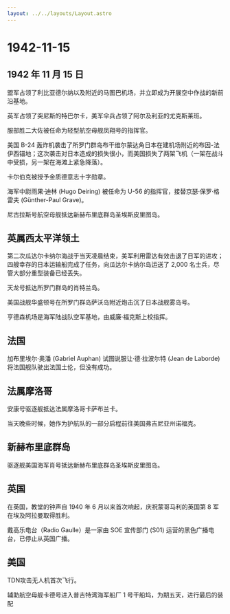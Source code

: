 ```yaml
---
layout: ../../layouts/Layout.astro
---
```


# 1942-11-15

## 1942 年 11 月 15 日

盟军占领了利比亚德尔纳以及附近的马图巴机场，并立即成为开展空中作战的新前沿基地。

英军占领了突尼斯的特巴尔卡，美军伞兵占领了阿尔及利亚的尤克斯莱班。

服部胜二大佐被任命为轻型航空母舰凤翔号的指挥官。

美国 B-24
轰炸机袭击了所罗门群岛布干维尔蒙达角日本在建机场附近的布因-法伊西锚地；这次袭击对日本造成的损失很小，而美国损失了两架飞机（一架在战斗中受损，另一架在海滩上紧急降落）。

卡尔伯克被授予金质德意志十字勋章。

海军中尉雨果·迪林 (Hugo Deiring) 被任命为 U-56
的指挥官，接替京瑟·保罗·格雷夫 (Günther-Paul Grave)。

尼古拉斯号航空母舰抵达新赫布里底群岛圣埃斯皮里图岛。

## 英属西太平洋领土

第二次瓜达尔卡纳尔海战于当天凌晨结束，美军利用雷达有效击退了日军的进攻；四艘幸存的日本运输船完成了任务，向瓜达尔卡纳尔岛运送了
2,000 名士兵，尽管大部分重型装备已经丢失。

天龙号抵达所罗门群岛的肖特兰岛。

美国战舰华盛顿号在所罗门群岛萨沃岛附近炮击沉了日本战舰雾岛号。

亨德森机场是海军陆战队空军基地，由威廉·福克斯上校指挥。

## 法国

加布里埃尔·奥潘 (Gabriel Auphan) 试图说服让·德·拉波尔特 (Jean de
Laborde) 将法国舰队驶出法国土伦，但没有成功。

## 法属摩洛哥

安康号驱逐舰抵达法属摩洛哥卡萨布兰卡。

当天晚些时候，她作为护航队的一部分启程前往美国弗吉尼亚州诺福克。

## 新赫布里底群岛

驱逐舰美国海军肖号抵达新赫布里底群岛圣埃斯皮里图岛。

## 英国

在英国，教堂的钟声自 1940 年 6 月以来首次响起，庆祝蒙哥马利的英国第 8
军在埃及阿拉曼取得胜利。

戴高乐电台（Radio Gaulle）是一家由 SOE 宣传部门 (S01)
运营的黑色广播电台，已停止从英国广播。

## 美国

TDN攻击无人机首次飞行。

辅助航空母舰卡德号进入普吉特湾海军船厂 1
号干船坞，为期五天，进行最后的装配